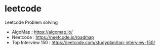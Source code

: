 # leetcode
Leetcode Problem solving

- AlgoMap : https://algomap.io/
- Neetcode : https://neetcode.io/roadmap
- Top Interview 150 : https://leetcode.com/studyplan/top-interview-150/
